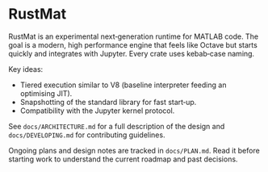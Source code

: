 # RustMat

RustMat is an experimental next‑generation runtime for MATLAB code. The goal is a modern, high performance engine that feels like Octave but starts quickly and integrates with Jupyter. Every crate uses kebab‑case naming.

Key ideas:

- Tiered execution similar to V8 (baseline interpreter feeding an optimising JIT).
- Snapshotting of the standard library for fast start‑up.
- Compatibility with the Jupyter kernel protocol.

See `docs/ARCHITECTURE.md` for a full description of the design and
`docs/DEVELOPING.md` for contributing guidelines.

Ongoing plans and design notes are tracked in `docs/PLAN.md`. Read it before
starting work to understand the current roadmap and past decisions.
